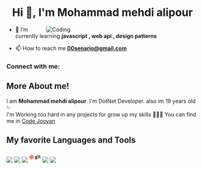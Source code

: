 <h1 align="center">Hi 👋, I'm Mohammad mehdi alipour</h1>
<img align="right" alt="Coding" width="400" src="https://miro.medium.com/max/680/0*7Q3yvSIv_t0ioJ-Z.gif"/>


- 🌱 I’m currently learning **javascript , web api , design patterns**

- 📫 How to reach me **00senario@gmail.com**


<h3 align="left">Connect with me:</h3>
<p align="left">

</p>
<h2> More About me! </h2>


I am <b>Mohammad mehdi alipour</b>.
I'm DotNet Developer. also im 19 years old :sparkles: <br>
I'm Working too hard in any projects for grow up my skills 🤹🏽‍♂️
You can find me in [Code Jooyan](https://codejooyan.github.io)

## My favorite Languages and Tools

<p>
<img height="30" src="https://th.bing.com/th/id/OIP.CeGuo7OzfB0d8MrBUm2xFwHaHa?pid=ImgDet&rs=1">
<img height="30" src="https://crackkey4u.com/wp-content/uploads/2019/05/8-1.png">
<img height="30" src="https://logodix.com/logo/773715.png">
<img height="30" src="https://raw.githubusercontent.com/github/explore/80688e429a7d4ef2fca1e82350fe8e3517d3494d/topics/git/git.png">
<img height="30" src="https://www.developersfeed.com/wp-content/uploads/2016/02/bootstrap-logo.png">
<img height="30" src="https://avatars.githubusercontent.com/u/1609975?s=280&v=4">
</p>
